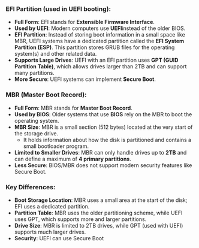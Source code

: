 
### **EFI Partition (used in UEFI booting)**:
- **Full Form**: EFI stands for **Extensible Firmware Interface**.
- **Used by UEFI**: Modern computers use **UEFI**instead of the older BIOS.
- **EFI Partition**: Instead of storing boot information in a small space like MBR, UEFI systems have a dedicated partition called the **EFI System Partition (ESP)**. This partition stores GRUB files for the operating system(s) and other related data.
- **Supports Large Drives**: UEFI with an EFI partition uses **GPT (GUID Partition Table)**, which allows drives larger than 2TB and can support many partitions.
- **More Secure**: UEFI systems can implement **Secure Boot**.

### **MBR (Master Boot Record)**:
- **Full Form**: MBR stands for **Master Boot Record**.
- **Used by BIOS**: Older systems that use **BIOS** rely on the MBR to boot the operating system.
- **MBR Size**: MBR is a small section (512 bytes) located at the very start of the storage drive. 
    - It holds information about how the disk is partitioned and contains a small bootloader program.
- **Limited to Smaller Drives**: MBR can only handle drives up to **2TB** and can define a maximum of **4 primary partitions**.
- **Less Secure**: BIOS/MBR does not support modern security features like Secure Boot.

### Key Differences:
- **Boot Storage Location**: MBR uses a small area at the start of the disk; EFI uses a dedicated partition.
- **Partition Table**: MBR uses the older partitioning scheme, while UEFI uses GPT, which supports more and larger partitions.
- **Drive Size**: MBR is limited to 2TB drives, while GPT (used with UEFI) supports much larger drives.
- **Security**: UEFI can use Secure Boot

